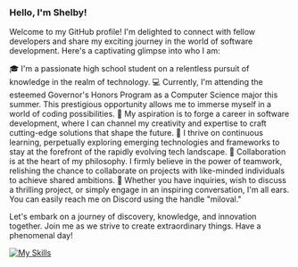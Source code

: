 ### **Hello**, I'm Shelby!
Welcome to my GitHub profile! I'm delighted to connect with fellow developers and share my exciting journey in the world of software development. Here's a captivating glimpse into who I am:

🎓 I'm a passionate high school student on a relentless pursuit of knowledge in the realm of technology.
💻 Currently, I'm attending the esteemed Governor's Honors Program as a Computer Science major this summer. This prestigious opportunity allows me to immerse myself in a world of coding possibilities.
🌟 My aspiration is to forge a career in software development, where I can channel my creativity and expertise to craft cutting-edge solutions that shape the future.
🌱 I thrive on continuous learning, perpetually exploring emerging technologies and frameworks to stay at the forefront of the rapidly evolving tech landscape.
🤝 Collaboration is at the heart of my philosophy. I firmly believe in the power of teamwork, relishing the chance to collaborate on projects with like-minded individuals to achieve shared ambitions.
💬 Whether you have inquiries, wish to discuss a thrilling project, or simply engage in an inspiring conversation, I'm all ears. You can easily reach me on Discord using the handle "miloval."

Let's embark on a journey of discovery, knowledge, and innovation together. Join me as we strive to create extraordinary things. Have a phenomenal day!


[![My Skills](https://skillicons.dev/icons?i=js,html,css,python,discord,atom,bots,git,github)](https://skillicons.dev)
<!--
